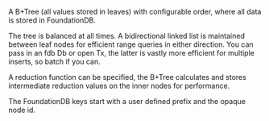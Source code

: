 A B+Tree (all values stored in leaves) with configurable order, where
all data is stored in FoundationDB.

The tree is balanced at all times. A bidirectional linked list is
maintained between leaf nodes for efficient range queries in either
direction. You can pass in an fdb Db or open Tx, the latter is vastly
more efficient for multiple inserts, so batch if you can.

A reduction function can be specified, the B+Tree calculates and stores
intermediate reduction values on the inner nodes for performance.

The FoundationDB keys start with a user defined prefix and the opaque
node id.
